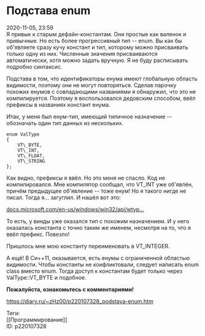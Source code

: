 Подстава enum
==============

   
 2020-11-05, 23:59   
  Я привык к старым дефайн-константам. Они простые как валенок и привычные. Но есть более прогрессивный тип -- enum. Вы как бы об'являете сразу кучу констант и тип, которому можно присваивать только одну из них. Численные значения присваиваются автоматически, хотя можно задать вручную. Я не буду расписывать подробно синтаксис.   
   
 Подстава в том, что идентификаторы енума имеют глобальную область видимости, поэтому они не могут повторяться. Сделав парочку похожих енумов с совпадающими названиями я обнаружил, что это не компилируется. Поэтому я воспользовался дедовским способом, ввёл префиксы в названиях констант енума.   
   
 Итак, у меня был енум-тип, имеющий типичное назначение -- обозначать один тип данных из нескольких.   
   
 
```
enum ValType  
{  
	VT\_BYTE,  
	VT\_INT,  
	VT\_FLOAT,  
	VT\_STRING  
};
```
   
   
 Как видно, префиксы я ввёл. Но это меня не спасло. Код не компилировался. Мне компилятор сообщал, что VT\_INT уже об'явлён, причём предыдущее об'явление -- тоже енум! Но я такого нигде не писал. Тогда я... загуглил. И нашёл вот это:   
   
  [docs.microsoft.com/en-us/windows/win32/api/wtyp...](https://docs.microsoft.com/en-us/windows/win32/api/wtypes/ne-wtypes-varenum)    
   
 То есть, у винды уже оказался тип с похожим назначением. И у него оказалась константа с точно таким же именем, несмотря на то, что я ввёл префикс. Повезло!   
   
 Пришлось мне мою константу переименовать в VT\_INTEGER.   
   
 А ещё! В Си++11, оказывается, есть енумы с ограниченной областью видимости. Чтобы константы не конфликтовали, следует написать enum class вместо enum. Тогда доступ к константам будет только через ValType::VT\_BYTE и подобное.   
   
   **Пожалуйста, ознакомьтесь с комментариями!**     
    
 <https://diary.ru/~zHz00/p220107328_podstava-enum.htm>   
   
 Теги:   
 [[Программирование]]   
 ID: p220107328